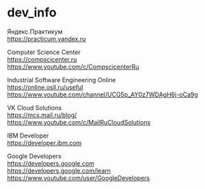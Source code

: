 # dev_info

Яндекс.Практикум  
https://practicum.yandex.ru

Computer Science Center  
https://compscicenter.ru  
https://www.youtube.com/c/CompscicenterRu

Industrial Software Engineering Online  
https://online.osll.ru/useful  
https://www.youtube.com/channel/UCG5p_AY0z7WDAgH6j-oCa9g

VK Cloud Solutions  
https://mcs.mail.ru/blog/  
https://www.youtube.com/c/MailRuCloudSolutions

IBM Developer  
https://developer.ibm.com

Google Developers  
https://developers.google.com  
https://developers.google.com/learn  
https://www.youtube.com/user/GoogleDevelopers
